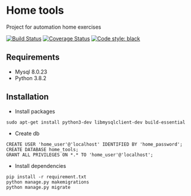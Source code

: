 # Home tools

Project for automation home exercises 

[![Build Status](https://travis-ci.org/BigBlackWolf/home_tools.svg?branch=main)](https://travis-ci.org/BigBlackWolf/home_tools)
[![Coverage Status](https://coveralls.io/repos/github/BigBlackWolf/home_tools/badge.svg?branch=main)](https://coveralls.io/github/BigBlackWolf/home_tools?branch=main)
<a href="https://github.com/psf/black"><img alt="Code style: black" src="https://img.shields.io/badge/code%20style-black-000000.svg"></a>

## Requirements

- Mysql 8.0.23
- Python 3.8.2

## Installation


- Install packages
```shell
sudo apt-get install python3-dev libmysqlclient-dev build-essential
```

- Create db
```mysql
CREATE USER 'home_user'@'localhost' IDENTIFIED BY 'home_password';
CREATE DATABASE home_tools;
GRANT ALL PRIVILEGES ON *.* TO 'home_user'@'localhost';
```

- Install dependencies
```shell
pip install -r requirement.txt
python manage.py makemigrations
python manage.py migrate
```
